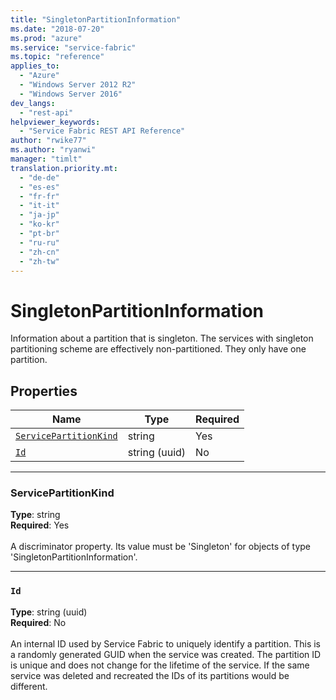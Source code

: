 ```yaml
---
title: "SingletonPartitionInformation"
ms.date: "2018-07-20"
ms.prod: "azure"
ms.service: "service-fabric"
ms.topic: "reference"
applies_to: 
  - "Azure"
  - "Windows Server 2012 R2"
  - "Windows Server 2016"
dev_langs: 
  - "rest-api"
helpviewer_keywords: 
  - "Service Fabric REST API Reference"
author: "rwike77"
ms.author: "ryanwi"
manager: "timlt"
translation.priority.mt: 
  - "de-de"
  - "es-es"
  - "fr-fr"
  - "it-it"
  - "ja-jp"
  - "ko-kr"
  - "pt-br"
  - "ru-ru"
  - "zh-cn"
  - "zh-tw"
---
```

# SingletonPartitionInformation

Information about a partition that is singleton. The services with singleton partitioning scheme are effectively non-partitioned. They only have one partition.

## Properties
| Name | Type | Required |
| --- | --- | --- |
| [`ServicePartitionKind`](#servicepartitionkind) | string | Yes |
| [`Id`](#id) | string (uuid) | No |

____
### ServicePartitionKind
__Type__: string <br/>
__Required__: Yes <br/>
<br/>
A discriminator property. Its value must be 'Singleton' for objects of type 'SingletonPartitionInformation'.

____
### `Id`
__Type__: string (uuid) <br/>
__Required__: No<br/>
<br/>
An internal ID used by Service Fabric to uniquely identify a partition. This is a randomly generated GUID when the service was created. The partition ID is unique and does not change for the lifetime of the service. If the same service was deleted and recreated the IDs of its partitions would be different.
